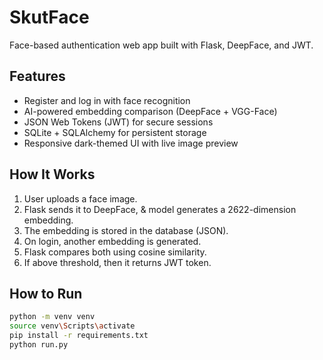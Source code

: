 #  SkutFace
Face-based authentication web app built with Flask, DeepFace, and JWT.

##  Features
- Register and log in with face recognition
- AI-powered embedding comparison (DeepFace + VGG-Face)
- JSON Web Tokens (JWT) for secure sessions
- SQLite + SQLAlchemy for persistent storage
- Responsive dark-themed UI with live image preview

##  How It Works
1. User uploads a face image.
2. Flask sends it to DeepFace, & model generates a 2622-dimension embedding.
3. The embedding is stored in the database (JSON).
4. On login, another embedding is generated.
5. Flask compares both using cosine similarity.
6. If above threshold, then it returns JWT token.

##  How to Run
```bash
python -m venv venv
source venv\Scripts\activate 
pip install -r requirements.txt
python run.py
